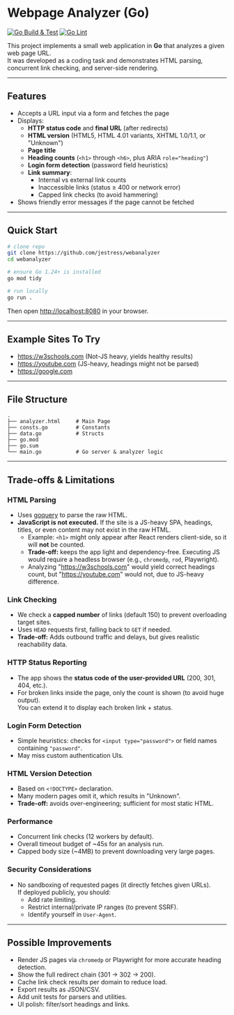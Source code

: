 # Webpage Analyzer (Go)

[![Go Build & Test](https://github.com/jestress/webanalyzer/actions/workflows/build.yaml/badge.svg)](https://github.com/jestress/webanalyzer/actions/workflows/build.yaml) [![Go Lint](https://github.com/jestress/webanalyzer/actions/workflows/lint.yaml/badge.svg)](https://github.com/jestress/webanalyzer/actions/workflows/lint.yaml)

This project implements a small web application in **Go** that analyzes a given web page URL.  
It was developed as a coding task and demonstrates HTML parsing, concurrent link checking, and server-side rendering.

---

## Features

- Accepts a URL input via a form and fetches the page
- Displays:
  - **HTTP status code** and **final URL** (after redirects)
  - **HTML version** (HTML5, HTML 4.01 variants, XHTML 1.0/1.1, or "Unknown")
  - **Page title**
  - **Heading counts** (`<h1>` through `<h6>`, plus ARIA `role="heading"`)
  - **Login form detection** (password field heuristics)
  - **Link summary**:
    - Internal vs external link counts
    - Inaccessible links (status ≥ 400 or network error)
    - Capped link checks (to avoid hammering)
- Shows friendly error messages if the page cannot be fetched

---

## Quick Start

```bash
# clone repo
git clone https://github.com/jestress/webanalyzer
cd webanalyzer

# ensure Go 1.24+ is installed
go mod tidy

# run locally
go run .
```

Then open [http://localhost:8080](http://localhost:8080) in your browser.

---

## Example Sites To Try

- https://w3schools.com (Not-JS heavy, yields healthy results)
- https://youtube.com (JS-heavy, headings might not be parsed)
- https://google.com

---

## File Structure

```
.
├── analyzer.html     # Main Page
├── consts.go         # Constants
├── data.go           # Structs
├── go.mod
├── go.sum
└── main.go           # Go server & analyzer logic
```

---

## Trade-offs & Limitations

### HTML Parsing
- Uses [goquery](https://github.com/PuerkitoBio/goquery) to parse the raw HTML.
- **JavaScript is not executed.** If the site is a JS-heavy SPA, headings, titles, or even content may not exist in the raw HTML.  
  - Example: `<h1>` might only appear after React renders client-side, so it will **not** be counted.
  - **Trade-off:** keeps the app light and dependency-free. Executing JS would require a headless browser (e.g., `chromedp`, `rod`, Playwright).
  - Analyzing "https://w3schools.com" would yield correct headings count, but "https://youtube.com" would not, due to JS-heavy difference.

### Link Checking
- We check a **capped number** of links (default 150) to prevent overloading target sites.
- Uses `HEAD` requests first, falling back to `GET` if needed.
- **Trade-off:** Adds outbound traffic and delays, but gives realistic reachability data.

### HTTP Status Reporting
- The app shows the **status code of the user-provided URL** (200, 301, 404, etc.).
- For broken links inside the page, only the count is shown (to avoid huge output).  
  You can extend it to display each broken link + status.

### Login Form Detection
- Simple heuristics: checks for `<input type="password">` or field names containing `"password"`.
- May miss custom authentication UIs.

### HTML Version Detection
- Based on `<!DOCTYPE>` declaration.  
- Many modern pages omit it, which results in "Unknown".
- **Trade-off:** avoids over-engineering; sufficient for most static HTML.

### Performance
- Concurrent link checks (12 workers by default).
- Overall timeout budget of ~45s for an analysis run.
- Capped body size (~4MB) to prevent downloading very large pages.

### Security Considerations
- No sandboxing of requested pages (it directly fetches given URLs).  
  If deployed publicly, you should:
  - Add rate limiting.
  - Restrict internal/private IP ranges (to prevent SSRF).
  - Identify yourself in `User-Agent`.

---

## Possible Improvements

- Render JS pages via `chromedp` or Playwright for more accurate heading detection.
- Show the full redirect chain (301 → 302 → 200).
- Cache link check results per domain to reduce load.
- Export results as JSON/CSV.
- Add unit tests for parsers and utilities.
- UI polish: filter/sort headings and links.
